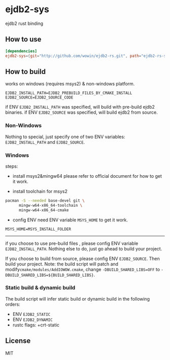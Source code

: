 # ejdb2-sys
ejdb2 rust binding


## How to use
```toml
[dependencies]
ejdb2-sys={git="http://github.com/wowin/ejdb2-rs.git", path="ejdb2-rs-sys"}
```

## How to build

works on windows (requires msys2) & non-windows platform.

```
EJDB2_INSTALL_PATH=EJDB2_PREBUILD_FILES_BY_CMAKE_INSTALL
EJDB2_SOURCE=EJDB2_SOURCE_CODE
```

if ENV `EJDB2_INSTALL_PATH` was specified, will build with pre-build ejdb2 binaries.
if ENV `EJDB2_SOURCE` was specified, will build ejdb2 from source.

### Non-Windows

 Nothing to special, just specify one of two ENV variables: `EJDB2_INSTALL_PATH`  and `EJDB2_SOURCE`.

###  Windows

steps:
- install msys2&mingw64
please refer to official document for how to get it work.

- install toolchain for msys2
```sh
pacman -S --needed base-devel git \
      mingw-w64-x86_64-toolchain \
      mingw-w64-x86_64-cmake
```

- config ENV
need ENV variable `MSYS_HOME` to get it work.
```
MSYS_HOME=MSYS_INSTALL_FOLDER
```

---

if you choose to use pre-build files , please config ENV variable `EJDB2_INSTALL_PATH`.  Nothing else to do, just go ahead to build your project.

If you choose to build from source, please config ENV `EJDB2_SOURCE`. Then build your project. Note: the build script will patch and modify`cmake/modules/AddIOWOW.cmake`, change `-DBUILD_SHARED_LIBS=OFF` to `-DBUILD_SHARED_LIBS=${BUILD_SHARED_LIBS}`.

### Static build & dynamic build

The build script will infer static build or dynamic build in the following orders:
 - ENV `EJDB2_STATIC`
 - ENV `EJDB2_DYNAMIC`
 - rustc flags: +crt-static


## License

MIT
